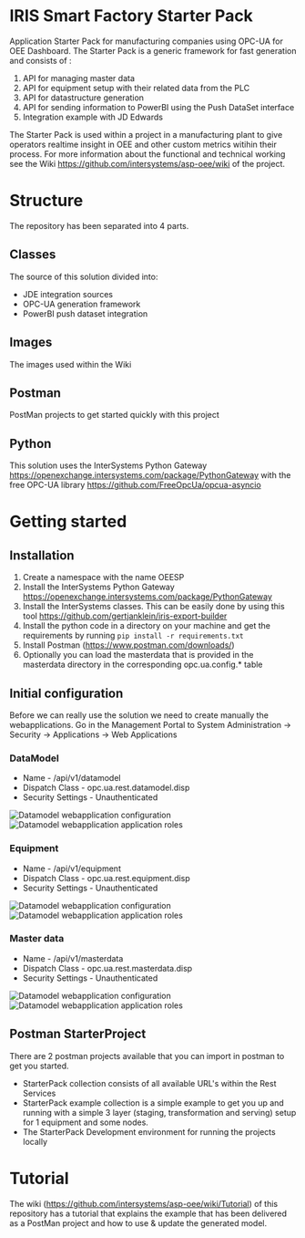 # IRIS Smart Factory Starter Pack
Application Starter Pack for manufacturing companies using OPC-UA for OEE Dashboard.
The Starter Pack is a generic framework for fast generation and consists of :
1.  API for managing master data
2. 	API for equipment setup with their related data from the PLC
3. 	API for datastructure generation
4. 	API for sending information to PowerBI using the Push DataSet interface
5. 	Integration example with JD Edwards

The Starter Pack is used within a project in a manufacturing plant to give operators realtime insight in OEE and other custom metrics witihin their process. For more information about the functional and technical working see the Wiki https://github.com/intersystems/asp-oee/wiki of the project.

# Structure
The repository has been separated into 4 parts.

## Classes
The source of this solution divided into:
* JDE integration sources
* OPC-UA generation framework
* PowerBI push dataset integration

## Images
The images used within the Wiki

## Postman
PostMan projects to get started quickly with this project

## Python
This solution uses the InterSystems Python Gateway https://openexchange.intersystems.com/package/PythonGateway with the free OPC-UA library  https://github.com/FreeOpcUa/opcua-asyncio

# Getting started

## Installation

1. Create a namespace with the name OEESP
1. Install the InterSystems Python Gateway https://openexchange.intersystems.com/package/PythonGateway
2. Install the InterSystems classes. This can be easily done by using this tool https://github.com/gertjanklein/iris-export-builder
3. Install the python code in a directory on your machine and get the requirements by running 
   ```pip install -r requirements.txt```
4. Install Postman (https://www.postman.com/downloads/)
5. Optionally you can load the masterdata that is provided in the masterdata directory in the corresponding opc.ua.config.* table

## Initial configuration

Before we can really use the solution we need to create manually the webapplications. 
Go in the Management Portal to System Administration -> Security -> Applications -> Web Applications

### DataModel 

* Name -  /api/v1/datamodel
* Dispatch Class - opc.ua.rest.datamodel.disp
* Security Settings - Unauthenticated 

![Datamodel webapplication configuration](https://raw.githubusercontent.com/intersystems/IRIS-Smart-Factory-Starter-Pack/master/images/DataModelWebAppConfig.PNG)
![Datamodel webapplication application roles](https://raw.githubusercontent.com/intersystems/IRIS-Smart-Factory-Starter-Pack/master/images/ApplicationRolesWebAppConfig.PNG)

### Equipment 

* Name - /api/v1/equipment
* Dispatch Class - opc.ua.rest.equipment.disp
* Security Settings - Unauthenticated

![Datamodel webapplication configuration](https://raw.githubusercontent.com/intersystems/IRIS-Smart-Factory-Starter-Pack/master/images/EquipmentWebAppConfig.PNG)
![Datamodel webapplication application roles](https://raw.githubusercontent.com/intersystems/IRIS-Smart-Factory-Starter-Pack/master/images/ApplicationRolesWebAppConfig.PNG)

### Master data

* Name - /api/v1/masterdata
* Dispatch Class - opc.ua.rest.masterdata.disp
* Security Settings - Unauthenticated

![Datamodel webapplication configuration](https://raw.githubusercontent.com/intersystems/IRIS-Smart-Factory-Starter-Pack/master/images/MasterDataWebAppConfig.PNG)
![Datamodel webapplication application roles](https://raw.githubusercontent.com/intersystems/IRIS-Smart-Factory-Starter-Pack/master/images/ApplicationRolesWebAppConfig.PNG)

## Postman StarterProject

There are 2 postman projects available that you can import in postman to get you started.

 * StarterPack collection consists of all available URL's within the Rest Services
 * StarterPack example collection is a simple example to get you up and running with a simple 3 layer (staging, transformation and serving) setup for 1 equipment and some nodes.
 * The StarterPack Development environment for running the projects locally  

# Tutorial

The wiki (https://github.com/intersystems/asp-oee/wiki/Tutorial) of this repository has a tutorial that explains the example that has been delivered as a PostMan project and how to use & update the generated model.


